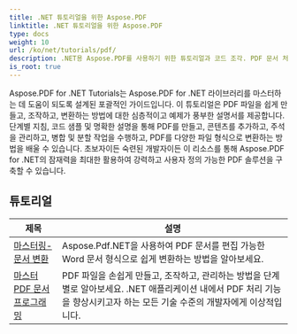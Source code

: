 ```yaml
---
title: .NET 튜토리얼을 위한 Aspose.PDF
linktitle: .NET 튜토리얼을 위한 Aspose.PDF
type: docs
weight: 10
url: /ko/net/tutorials/pdf/
description: .NET용 Aspose.PDF를 사용하기 위한 튜토리얼과 코드 조각. PDF 문서 처리를 위한 생성, 편집, 변환, 인쇄 및 기능을 포함합니다.
is_root: true
---
```


Aspose.PDF for .NET Tutorials는 Aspose.PDF for .NET 라이브러리를 마스터하는 데 도움이 되도록 설계된 포괄적인 가이드입니다. 이 튜토리얼은 PDF 파일을 쉽게 만들고, 조작하고, 변환하는 방법에 대한 심층적이고 예제가 풍부한 설명서를 제공합니다. 단계별 지침, 코드 샘플 및 명확한 설명을 통해 PDF를 만들고, 콘텐츠를 추가하고, 주석을 관리하고, 병합 및 분할 작업을 수행하고, PDF를 다양한 파일 형식으로 변환하는 방법을 배울 수 있습니다. 초보자이든 숙련된 개발자이든 이 리소스를 통해 Aspose.PDF for .NET의 잠재력을 최대한 활용하여 강력하고 사용자 정의 가능한 PDF 솔루션을 구축할 수 있습니다.

## 튜토리얼
| 제목 | 설명 |
| --- | --- | 
| [마스터링-문서 변환](./mastering-document-conversion/) | Aspose.Pdf.NET을 사용하여 PDF 문서를 편집 가능한 Word 문서 형식으로 쉽게 변환하는 방법을 알아보세요. |
| [마스터 PDF 문서 프로그래밍](./master-pdf-document-programming/) | PDF 파일을 손쉽게 만들고, 조작하고, 관리하는 방법을 단계별로 알아보세요. .NET 애플리케이션 내에서 PDF 처리 기능을 향상시키고자 하는 모든 기술 수준의 개발자에게 이상적입니다. | 